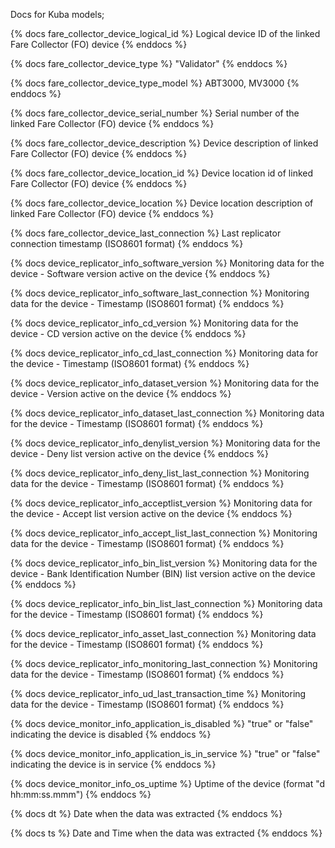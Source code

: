 Docs for Kuba models;

{% docs fare_collector_device_logical_id %}
Logical device ID of the linked Fare Collector (FO) device
{% enddocs %}

{% docs fare_collector_device_type %}
"Validator"
{% enddocs %}

{% docs fare_collector_device_type_model %}
ABT3000, MV3000
{% enddocs %}

{% docs fare_collector_device_serial_number %}
Serial number of the linked Fare Collector (FO) device
{% enddocs %}

{% docs fare_collector_device_description %}
Device description of linked Fare Collector (FO) device
{% enddocs %}

{% docs fare_collector_device_location_id %}
Device location id of linked Fare Collector (FO) device
{% enddocs %}

{% docs fare_collector_device_location %}
Device location description of linked Fare Collector (FO) device
{% enddocs %}

{% docs fare_collector_device_last_connection %}
Last replicator connection timestamp (ISO8601 format)
{% enddocs %}

{% docs device_replicator_info_software_version %}
Monitoring data for the device - Software version active on the device
{% enddocs %}

{% docs device_replicator_info_software_last_connection %}
Monitoring data for the device - Timestamp (ISO8601 format)
{% enddocs %}

{% docs device_replicator_info_cd_version %}
Monitoring data for the device - CD version active on the device
{% enddocs %}

{% docs device_replicator_info_cd_last_connection %}
Monitoring data for the device - Timestamp (ISO8601 format)
{% enddocs %}

{% docs device_replicator_info_dataset_version %}
Monitoring data for the device - Version active on the device
{% enddocs %}

{% docs device_replicator_info_dataset_last_connection %}
Monitoring data for the device - Timestamp (ISO8601 format)
{% enddocs %}

{% docs device_replicator_info_denylist_version %}
Monitoring data for the device - Deny list version active on the device
{% enddocs %}

{% docs device_replicator_info_deny_list_last_connection %}
Monitoring data for the device - Timestamp (ISO8601 format)
{% enddocs %}

{% docs device_replicator_info_acceptlist_version %}
Monitoring data for the device - Accept list version active on the device
{% enddocs %}

{% docs device_replicator_info_accept_list_last_connection %}
Monitoring data for the device - Timestamp (ISO8601 format)
{% enddocs %}

{% docs device_replicator_info_bin_list_version %}
Monitoring data for the device - Bank Identification Number (BIN) list version active on the device
{% enddocs %}

{% docs device_replicator_info_bin_list_last_connection %}
Monitoring data for the device - Timestamp (ISO8601 format)
{% enddocs %}

{% docs device_replicator_info_asset_last_connection %}
Monitoring data for the device - Timestamp (ISO8601 format)
{% enddocs %}

{% docs device_replicator_info_monitoring_last_connection %}
Monitoring data for the device - Timestamp (ISO8601 format)
{% enddocs %}

{% docs device_replicator_info_ud_last_transaction_time %}
Monitoring data for the device - Timestamp (ISO8601 format)
{% enddocs %}

{% docs device_monitor_info_application_is_disabled %}
"true" or "false" indicating the device is disabled
{% enddocs %}

{% docs device_monitor_info_application_is_in_service %}
"true" or "false" indicating the device is in service
{% enddocs %}

{% docs device_monitor_info_os_uptime %}
Uptime of the device (format "d hh:mm:ss.mmm")
{% enddocs %}

{% docs dt %}
Date when the data was extracted
{% enddocs %}

{% docs ts %}
Date and Time when the data was extracted
{% enddocs %}
